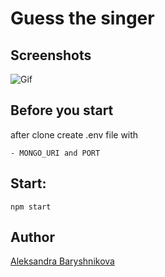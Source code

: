 # Guess the singer



## Screenshots
![Gif](.frontend/public/app.gif)

## Before you start
after clone create .env file with

```
- MONGO_URI and PORT

```

## Start:
```
npm start

```
## Author
[Aleksandra Baryshnikova](https://github.com/lexie0428)
